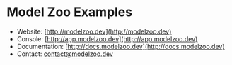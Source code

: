 Model Zoo Examples
==================

* Website: [http://modelzoo.dev](http://modelzoo.dev)
* Console: [http://app.modelzoo.dev](http://app.modelzoo.dev)
* Documentation: [http://docs.modelzoo.dev](http://docs.modelzoo.dev)
* Contact: [contact@modelzoo.dev](mailto:contact@modelzoo.dev)
